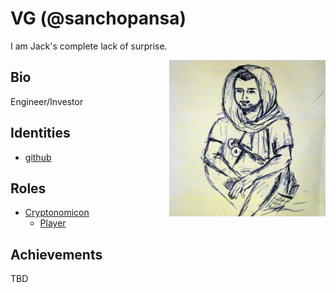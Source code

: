 # VG (@sanchopansa)

I am Jack's complete lack of surprise.

<img align="right" width="250" src="avatar.jpg">

## Bio

Engineer/Investor

## Identities
* [github](https://github.com/sanchopansa)

## Roles
* [Cryptonomicon](https://cryptotechguru.github.io/Cryptonomicon/)
  * [Player](https://cryptotechguru.github.io/Cryptonomicon/Roles/Player)
  
## Achievements
TBD
